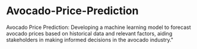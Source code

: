 # Avocado-Price-Prediction
Avocado Price Prediction: Developing a machine learning model to forecast avocado prices based on historical data and relevant factors, aiding stakeholders in making informed decisions in the avocado industry."
